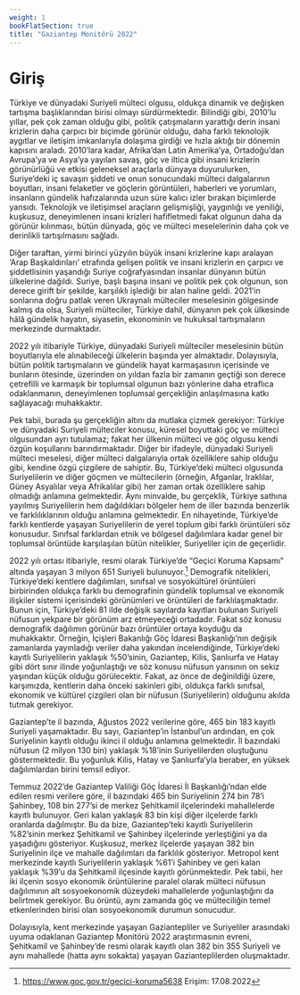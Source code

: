 ```yaml
---
weight: 1
bookFlatSection: true
title: "Gaziantep Monitörü 2022"
---
```


# Giriş
Türkiye ve dünyadaki Suriyeli mülteci olgusu, oldukça dinamik ve değişken tartışma başlıklarından birisi olmayı sürdürmektedir. Bilindiği gibi, 2010’lu yıllar, pek çok zaman olduğu gibi, politik çatışmaların yarattığı derin insani krizlerin daha çarpıcı bir biçimde görünür olduğu, daha farklı teknolojik aygıtlar ve iletişim imkanlarıyla dolaşıma girdiği ve hızla aktığı bir dönemin kapısını araladı. 2010’lara kadar, Afrika’dan Latin Amerika’ya, Ortadoğu’dan Avrupa’ya ve Asya’ya yayılan savaş, göç ve iltica gibi insani krizlerin görünürlüğü ve etkisi geleneksel araçlarla dünyaya duyurulurken, Suriye’deki iç savaşın şiddeti ve onun sonucundaki mülteci dalgalarının boyutları, insani felaketler ve göçlerin görüntüleri, haberleri ve yorumları, insanların gündelik hafızalarında uzun süre kalıcı izler bırakan biçimlerde yansıdı. Teknolojik ve iletişimsel araçların gelişmişliği, yaygınlığı ve yeniliği, kuşkusuz, deneyimlenen insani krizleri hafifletmedi fakat olgunun daha da görünür kılınması, bütün dünyada, göç ve mülteci meselelerinin daha çok ve derinlikli tartışılmasını sağladı. 

Diğer taraftan, yirmi birinci yüzyılın büyük insani krizlerine kapı aralayan ‘Arap Başkaldırıları’ etrafında gelişen politik ve insani krizlerin en çarpıcı ve şiddetlisinin yaşandığı Suriye coğrafyasından insanlar dünyanın bütün ülkelerine dağıldı. Suriye, başlı başına insani ve politik pek çok olgunun, son derece girift bir şekilde, karşılıklı işlediği bir alan haline geldi. 2021’in sonlarına doğru patlak veren Ukraynalı mülteciler meselesinin gölgesinde kalmış da olsa, Suriyeli mülteciler, Türkiye dahil, dünyanın pek çok ülkesinde hâlâ gündelik hayatın, siyasetin, ekonominin ve hukuksal tartışmaların merkezinde durmaktadır. 

2022 yılı itibariyle Türkiye, dünyadaki Suriyeli mülteciler meselesinin bütün boyutlarıyla ele alınabileceği ülkelerin başında yer almaktadır. Dolayısıyla, bütün politik tartışmaların ve gündelik hayat karmaşasının içerisinde ve bunların ötesinde, üzerinden on yıldan fazla bir zamanın geçtiği son derece çetrefilli ve karmaşık bir toplumsal olgunun bazı yönlerine daha etraflıca odaklanmanın, deneyimlenen toplumsal gerçekliğin anlaşılmasına katkı sağlayacağı muhakkaktır. 

Pek tabii, burada şu gerçekliğin altını da mutlaka çizmek gerekiyor: Türkiye ve dünyadaki Suriyeli mülteciler konusu, küresel boyuttaki göç ve mülteci olgusundan ayrı tutulamaz; fakat her ülkenin mülteci ve göç olgusu kendi özgün koşullarını barındırmaktadır. Diğer bir ifadeyle, dünyadaki Suriyeli mülteci meselesi, diğer mülteci dalgalarıyla ortak özelliklere sahip olduğu gibi, kendine özgü çizgilere de sahiptir. Bu, Türkiye’deki mülteci olgusunda Suriyelilerin ve diğer göçmen ve mültecilerin (örneğin, Afganlar, Iraklılar, Güney Asyalılar veya Afrikalılar gibi) her zaman ortak özelliklere sahip olmadığı anlamına gelmektedir. Aynı minvalde, bu gerçeklik, Türkiye sathına yayılmış Suriyelilerin hem dağıldıkları bölgeler hem de iller bazında benzerlik ve farklılıklarının olduğu anlamına gelmektedir. En nihayetinde, Türkiye’de farklı kentlerde yaşayan Suriyelilerin de yerel toplum gibi farklı örüntüleri söz konusudur. Sınıfsal farklardan etnik ve bölgesel dağılımlara kadar genel bir toplumsal örüntüde karşılaşılan bütün nitelikler, Suriyeliler için de geçerlidir. 

2022 yılı ortası itibariyle, resmi olarak Türkiye’de “Geçici Koruma Kapsamı” altında yaşayan 3 milyon 651 Suriyeli bulunuyor.[^1] Demografik nitelikleri, Türkiye’deki kentlere dağılımları, sınıfsal ve sosyokültürel örüntüleri birbirinden oldukça farklı bu demografinin gündelik toplumsal ve ekonomik ilişkiler sistemi içerisindeki görünümleri ve örüntüleri de farklılaşmaktadır. Bunun için, Türkiye’deki 81 ilde değişik sayılarda kayıtları bulunan Suriyeli nüfusun yekpare bir görünüm arz etmeyeceği ortadadır. Fakat söz konusu demografik dağılımın görünür bazı örüntüler ortaya koyduğu da muhakkaktır. Örneğin, İçişleri Bakanlığı Göç İdaresi Başkanlığı’nın değişik zamanlarda yayınladığı veriler daha yakından incelendiğinde, Türkiye’deki kayıtlı Suriyelilerin yaklaşık %50’sinin, Gaziantep, Kilis, Şanlıurfa ve Hatay gibi dört sınır ilinde yoğunlaştığı ve söz konusu nüfusun yarısının on sekiz yaşından küçük olduğu görülecektir. Fakat, az önce de değinildiği üzere, karşımızda, kentlerin daha önceki sakinleri gibi, oldukça farklı sınıfsal, ekonomik ve kültürel çizgileri olan bir nüfusun (Suriyelilerin) olduğunu akılda tutmak gerekiyor. 

Gaziantep’te il bazında, Ağustos 2022 verilerine göre, 465 bin 183 kayıtlı Suriyeli yaşamaktadır. Bu sayı, Gaziantep’in İstanbul’un ardından, en çok Suriyelinin kayıtlı olduğu ikinci il olduğu anlamına gelmektedir. İl bazındaki nüfusun (2 milyon 130 bin) yaklaşık %18’inin Suriyelilerden oluştuğunu göstermektedir. Bu yoğunluk Kilis, Hatay ve Şanlıurfa’yla beraber, en yüksek dağılımlardan birini temsil ediyor.

Temmuz 2022’de Gaziantep Valiliği Göç İdaresi İl Başkanlığı’ndan elde edilen resmi verilere göre, il bazındaki 465 bin Suriyelinin 274 bin 78’i Şahinbey, 108 bin 277’si de merkez Şehitkamil ilçelerindeki mahallelerde kayıtlı bulunuyor. Geri kalan yaklaşık 83 bin kişi diğer ilçelerde farklı oranlarda dağılmıştır. Bu da bize, Gaziantep’teki kayıtlı Suriyelilerin %82’sinin merkez Şehitkamil ve Şahinbey ilçelerinde yerleştiğini ya da yaşadığını gösteriyor. Kuşkusuz, merkez ilçelerde yaşayan 382 bin Suriyelinin ilçe ve mahalle dağılımları da farklılık gösteriyor. Metropol kent merkezinde kayıtlı Suriyelilerin yaklaşık %61’i Şahinbey ve geri kalan yaklaşık %39’u da Şehitkamil ilçesinde kayıtlı görünmektedir. Pek tabii, her iki ilçenin sosyo ekonomik örüntülerine paralel olarak mülteci nüfusun dağılımının alt sosyoekonomik düzeydeki mahallelerde yoğunlaştığını da belirtmek gerekiyor. Bu örüntü, aynı zamanda göç ve mülteciliğin temel etkenlerinden birisi olan sosyoekonomik durumun sonucudur. 

Dolayısıyla, kent merkezinde yaşayan Gaziantepliler ve Suriyeliler arasındaki uyuma odaklanan Gaziantep Monitörü 2022 araştırmasının evreni, Şehitkamil ve Şahinbey’de resmi olarak kayıtlı olan 382 bin 355 Suriyeli ve aynı mahallede (hatta aynı sokakta) yaşayan Gazianteplilerden oluşmaktadır.  

[^1]:   https://www.goc.gov.tr/gecici-koruma5638 Erişim: 17.08.2022 


